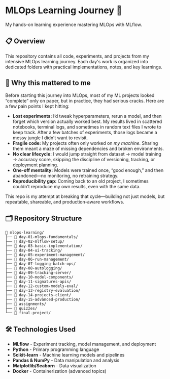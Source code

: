 # MLOps Learning Journey 🚀

My hands-on learning experience mastering MLOps with MLflow.

## 📋 Overview

This repository contains all code, experiments, and projects from my intensive MLOps learning journey. Each day's work is organized into dedicated folders with practical implementations, notes, and key learnings.

## 🌟 Why this mattered to me

Before starting this journey into MLOps, most of my ML projects looked “complete” only on paper, but in practice, they had serious cracks. Here are a few pain points I kept hitting:

* **Lost experiments:** I’d tweak hyperparameters, rerun a model, and then forget which version actually worked best.  My results lived in scattered notebooks, terminal logs, and sometimes in random text files I wrote to keep track. After a few batches of experiments, those logs became a messy jungle I didn’t want to revisit.
* **Fragile code:** My projects often only worked on *my machine*. Sharing them meant a maze of missing dependencies and broken environments.
* **No clear lifecycle:** I would jump straight from dataset → model training → accuracy score, skipping the discipline of versioning, tracking, or deployment planning.
* **One-off mentality:** Models were trained once, “good enough,” and then abandoned—no monitoring, no retraining strategy.
* **Reproducibility gap:** Coming back to an old project, I sometimes couldn’t reproduce my own results, even with the same data.

This repo is my attempt at breaking that cycle—building not just models, but repeatable, shareable, and production-aware workflows.

## 🗂️ Repository Structure

```
📁 mlops-learning/
├── 📁 day-01-mlops-fundamentals/
├── 📁 day-02-mlflow-setup/
├── 📁 day-03-basic-implementation/
├── 📁 day-04-ui-tracking/
├── 📁 day-05-experiment-management/
├── 📁 day-06-run-management/
├── 📁 day-07-logging-batch-ops/
├── 📁 day-08-autologging/
├── 📁 day-09-tracking-server/
├── 📁 day-10-model-components/
├── 📁 day-11-signatures-apis/
├── 📁 day-12-custom-models-eval/
├── 📁 day-13-registry-evaluation/
├── 📁 day-14-projects-client/
├── 📁 day-15-advanced-production/
├── 📁 assignments/
├── 📁 quizzes/
└── 📁 final-project/
```

## 🛠️ Technologies Used

- **MLflow** - Experiment tracking, model management, and deployment
- **Python** - Primary programming language
- **Scikit-learn** - Machine learning models and pipelines
- **Pandas & NumPy** - Data manipulation and analysis
- **Matplotlib/Seaborn** - Data visualization
- **Docker** - Containerization (advanced topics)

<!--
- **AWS** - Cloud deployment (bonus content)

## 🚦 Getting Started

### Prerequisites
```bash
python >= 3.7
pip or conda package manager
```

### Installation
```bash
# Clone the repository
git clone https://github.com/[your-username]/mlops-learning.git
cd mlops-learning

# Install dependencies
pip install -r requirements.txt

# Verify MLflow installation
mlflow --version
```

### Running Examples
```bash
# Navigate to any day's folder
cd day-03-basic-implementation

# Run the example
python sklearn_with_mlflow.py

# Launch MLflow UI to view results
mlflow ui
```

## 📈 Progress Tracking

- [x] **Day 1-5:** Foundation ✅
- [x] **Day 6-10:** Core Features ✅
- [x] **Day 11-15:** Advanced Topics ✅
- [x] **Quiz 1:** Score: __/5 ✅
- [x] **Quiz 2:** Score: __/5 ✅
- [x] **Quiz 3:** Score: __/5 ✅
- [x] **Assignment 1:** Complete ✅
- [x] **Assignment 2:** Complete ✅
- [x] **Assignment 3:** Complete ✅

## 🔗 Key Resources

- [MLflow Documentation](https://mlflow.org/docs/latest/index.html)
- [MLflow GitHub Repository](https://github.com/mlflow/mlflow)
- [Original Course Materials](link-to-course)

## 📝 Key Learnings

### Major Achievements
- Built end-to-end ML pipelines with comprehensive tracking
- Implemented custom models and evaluation metrics
- Created production-ready MLflow projects
- Mastered model registry and lifecycle management

### Best Practices Discovered
- Consistent experiment naming conventions
- Automated logging strategies
- Model signature enforcement
- Artifact organization and management

## 🚀 Next Steps

- [ ] Deploy models to cloud platforms (AWS, Azure, GCP)
- [ ] Implement CI/CD pipelines for ML models
- [ ] Explore advanced MLOps tools (Kubeflow, Airflow)
- [ ] Build real-world production MLOps system

## 🤝 Contributing

This is a personal learning repository, but feel free to:
- Open issues for questions or discussions
- Submit PRs for improvements or corrections
- Share your own MLOps learning experiences

## 📄 License

This project is licensed under the MIT License - see the [LICENSE](LICENSE) file for details.

---

**"The journey of mastering MLOps, one experiment at a time."** 📊✨
-->